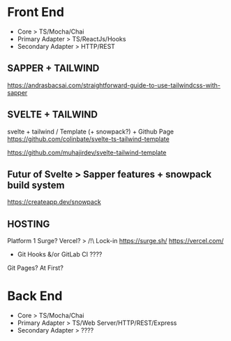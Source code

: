 # Front End
- Core > TS/Mocha/Chai
- Primary Adapter > TS/ReactJs/Hooks
- Secondary Adapter > HTTP/REST

## SAPPER + TAILWIND
https://andrasbacsai.com/straightforward-guide-to-use-tailwindcss-with-sapper

## SVELTE + TAILWIND
svelte + tailwind / Template (+ snowpack?) + Github Page
https://github.com/colinbate/svelte-ts-tailwind-template

https://github.com/muhajirdev/svelte-tailwind-template

## Futur of Svelte > Sapper features + snowpack build system
https://createapp.dev/snowpack



## HOSTING
Platform 1 Surge? Vercel? > /!\ Lock-in
https://surge.sh/
https://vercel.com/

+ Git Hooks &/or GitLab CI ????

Git Pages? At First?

# Back End
- Core > TS/Mocha/Chai
- Primary Adapter > TS/Web Server/HTTP/REST/Express
- Secondary Adapter > ????
